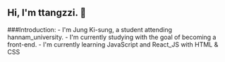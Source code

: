 <h2>Hi, I'm ttangzzi. 🌱</h2>
###Introduction:
- I'm Jung Ki-sung, a student attending hannam_university.
- I'm currently studying with the goal of becoming a front-end.
- I'm currently learning JavaScript and React_JS with HTML & CSS
<!--
**ttangzzi/ttangzzi** is a ✨ _special_ ✨ repository because its `README.md` (this file) appears on your GitHub profile.

Here are some ideas to get you started:

- 🔭 I’m currently working on ...
- 🌱 I’m currently learning ...
- 👯 I’m looking to collaborate on ...
- 🤔 I’m looking for help with ...
- 💬 Ask me about ...
- 📫 How to reach me: ...
- 😄 Pronouns: ...
- ⚡ Fun fact: ...
-->
